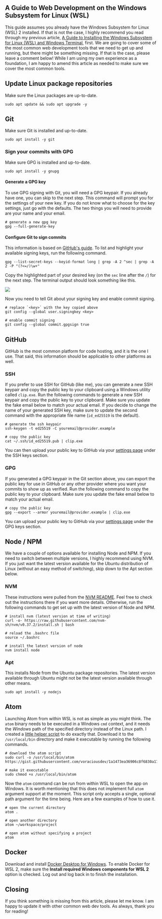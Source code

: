 ## A Guide to Web Development on the Windows Subsystem for Linux (WSL)

This guide assumes you already have the Windows Subsystem for Linux (WSL) 2 installed. If that is not the case, I highly recommend you read through my previous article,  [A Guide to Installing the Windows Subsystem for Linux (WSL) and Windows Terminal](https://voracious.dev/a-guide-to-installing-the-windows-subsystem-for-linux-wsl-and-windows-terminal), first. We are going to cover some of the most common web development tools that we need to get up and running, but there might be something missing. If that is the case, please leave a comment below! While I am using my own experience as a foundation, I am happy to amend this article as needed to make sure we cover the most common tools.

## Update Linux package repositories

Make sure the Linux packages are up-to-date.

```shell
sudo apt update && sudo apt upgrade -y
```

## Git

Make sure Git is installed and up-to-date.

```shell
sudo apt install -y git
```

### Sign your commits with GPG

Make sure GPG is installed and up-to-date.

```shell
sudo apt install -y gnupg
```

#### Generate a GPG key

To use GPG signing with Git, you will need a GPG keypair. If you already have one, you can skip to the next step. This command will prompt you for the settings of your new key. If you do not know what to choose for the key settings, just go with the defaults. The two things you will need to provide are your name and your email.

```shell
# generate a new gpg key
gpg --full-generate-key
```

#### Configure Git to sign commits

This information is based on [GitHub's guide](https://docs.github.com/en/free-pro-team@latest/github/authenticating-to-github/telling-git-about-your-signing-key). To list and highlight your available signing keys, run the following command.

```shell
gpg --list-secret-keys --keyid-format long | grep -A 2 ^sec | grep -A 2 -P "(?<=/)\w+"
```

Copy the highlighted part of your desired key (on the `sec` line after the `/`) for the next step. The terminal output should look something like this.

![](https://i.imgur.com/xROdSK9.png)

Now you need to tell Git about your signing key and enable commit signing.

```shell
# replace `<key>` with the key copied above
git config --global user.signingkey <key>

# enable commit signing
git config --global commit.gpgsign true
```

## GitHub

GitHub is the most common platform for code hosting, and it is the one I use. That said, this information should be applicable to other platforms as well.

### SSH

If you prefer to use SSH for GitHub (like me), you can generate a new SSH keypair and copy the public key to your clipboard using a Windows utility called `clip.exe`. Run the following commands to generate a new SSH keypair and copy the public key to your clipboard. Make sure you update the fake email below to match your actual email. If you decide to change the name of your generated SSH key, make sure to update the second command with the appropriate file name (`id_ed25519` is the default).

```shell
# generate the ssh keypair
ssh-keygen -t ed25519 -C youremail@provider.example

# copy the public key
cat ~/.ssh/id_ed25519.pub | clip.exe
```

You can then upload your public key to GitHub via your [settings page](https://github.com/settings/keys) under the SSH keys section.

### GPG

If you generated a GPG keypair in the Git section above, you can export the public key for use in GitHub or any other provider where you want your commits to show up as verified. Run the following command to copy the public key to your clipboard. Make sure you update the fake email below to match your actual email.

```shell
# copy the public key
gpg --export --armor youremail@provider.example | clip.exe
```

You can upload your public key to GitHub via your [settings page](https://github.com/settings/keys) under the GPG keys section.

## Node / NPM

We have a couple of options available for installing Node and NPM. If you need to switch between multiple versions, I highly recommend using NVM. If you just want the latest version available for the Ubuntu distribution of Linux (without an easy method of switching), skip down to the Apt section below.

### NVM

These instructions were pulled from the [NVM README](https://github.com/nvm-sh/nvm). Feel free to check out the instructions there if you want more details. Otherwise, run the following commands to get set up with the latest version of Node and NPM.

```shell
# install nvm (latest version at time of writing)
curl -o- https://raw.githubusercontent.com/nvm-sh/nvm/v0.37.2/install.sh | bash

# reload the .bashrc file
source ~/.bashrc

# install the latest version of node
nvm install node
```

### Apt

This installs Node from the Ubuntu package repositories. The latest version available through Ubuntu might not be the latest version available through other means.

```shell
sudo apt install -y nodejs
```

## Atom

Launching Atom from within WSL is not as simple as you might think. The `atom` binary needs to be executed in a Windows `cmd` context, and it needs the _Windows_ path of the specified directory instead of the Linux path. I created a [little helper script](https://gist.github.com/voraciousdev/1a1473ea36906c8f6830a17701e7fd21) to do exactly that. Download it to the `/usr/local/bin` directory and make it executable by running the following commands.

```shell
# download the atom script
sudo curl -o /usr/local/bin/atom https://gist.githubusercontent.com/voraciousdev/1a1473ea36906c8f6830a17701e7fd21/raw/b8c697ca810022f2fc4be9eef3f72a54c6073b7e/atom.sh

# make it executable
sudo chmod +x /usr/local/bin/atom
```

Now the `atom` command can be run from within WSL to open the app on Windows. It is worth mentioning that this does not implement full `atom` argument support at the moment. This script only accepts a single, optional path argument for the time being. Here are a few examples of how to use it.

```shell
# open the current directory
atom .

# open another directory
atom ~/workspace/project

# open atom without specifying a project
atom
```

## Docker

Download and install [Docker Desktop for Windows](https://hub.docker.com/editions/community/docker-ce-desktop-windows). To enable Docker for WSL 2, make sure the **Install required Windows components for WSL 2** option is checked. Log out and log back in to finish the installation.

## Closing

If you think something is missing from this article, please let me know. I am happy to update it with other common web dev tools. As always, thank you for reading!